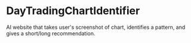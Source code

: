# DayTradingChartIdentifier
AI website that takes user's screenshot of chart, identifies a pattern, and gives a short/long recommendation.
